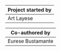 | Project started by |
| ------------------ |
| Art Layese         |

| Co-authored by    |
| ----------------- |
| Eurese Bustamante |

